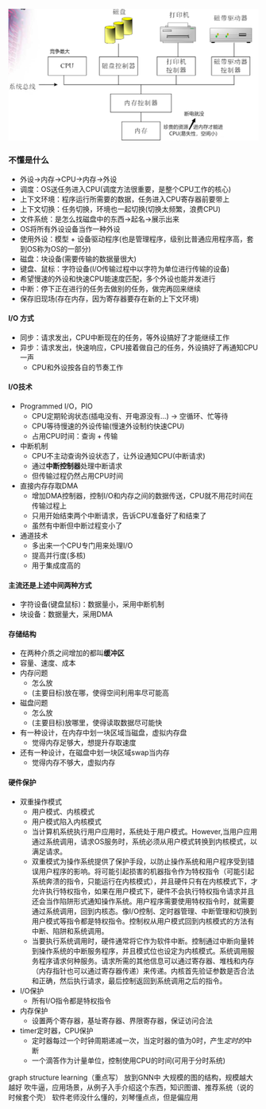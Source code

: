 ![](./ref/ch3_1.png)

### 不懂是什么
- 外设->内存->CPU->内存->外设
- 调度：OS送任务进入CPU(调度方法很重要，是整个CPU工作的核心)
- 上下文环境：程序运行所需要的数据，任务进入CPU寄存器前要带上
- 上下文切换：任务切换，环境也一起切换(切换太频繁，浪费CPU)
- 文件系统：是怎么找磁盘中的东西->起名->展示出来
- OS将所有外设设备当作一种外设
- 使用外设：模型 + 设备驱动程序(也是管理程序，级别比普通应用程序高，套到OS称为OS的一部分)
- 磁盘：块设备(需要传输的数据量很大)
- 键盘、鼠标：字符设备(I/O传输过程中以字符为单位进行传输的设备)
- 希望慢速的外设和快速CPU能速度匹配，多个外设也能并发进行
- 中断：停下正在进行的任务去做别的任务，做完再回来继续
- 保存旧现场(存在内存，因为寄存器要存在新的上下文环境)

#### I/O 方式
- 同步：请求发出，CPU中断现在的任务，等外设搞好了才能继续工作
- 异步：请求发出，快速响应，CPU接着做自己的任务，外设搞好了再通知CPU一声
    - CPU和外设按各自的节奏工作
#### I/O技术
- Programmed I/O，PIO
    - CPU定期轮询状态(插电没有、开电源没有...) -> 空循环、忙等待
    - CPU等待慢速的外设传输(慢速外设制约快速CPU)
    - 占用CPU时间：查询 + 传输
- 中断机制
    - CPU不主动查询外设状态了，让外设通知CPU(中断请求)
    - 通过**中断控制器**处理中断请求
    - 但传输过程仍然占用CPU时间
- 直接内存存取DMA
    - 增加DMA控制器，控制I/O和内存之间的数据传送，CPU就不用花时间在传输过程上
    - 只用开始结束两个中断请求，告诉CPU准备好了和结束了
    - 虽然有中断但中断过程变小了
- 通道技术
    - 多出来一个CPU专门用来处理I/O
    - 提高并行度(多核)
    - 用于集成度高的

#### 主流还是上述中间两种方式
- 字符设备(键盘鼠标)：数据量小，采用中断机制
- 块设备：数据量大，采用DMA

#### 存储结构
- 在两种介质之间增加的都叫**缓冲区**
- 容量、速度、成本
- 内存问题
    - 怎么放
    - (主要目标)放在哪，使得空间利用率尽可能高
- 磁盘问题
    - 怎么放
    - (主要目标)放哪里，使得读取数据尽可能快
- 有一种设计，在内存中划一块区域当磁盘，虚拟内存盘
    - 觉得内存足够大，想提升存取速度
- 还有一种设计，在磁盘中划一块区域swap当内存
    - 觉得内存不够大，虚拟内存

#### 硬件保护
- 双重操作模式
    - 用户模式、内核模式
    - 用户模式陷入内核模式
    - 当计算机系统执行用户应用时，系统处于用户模式。However,当用户应用通过系统调用，请求OS服务时，系统必须从用户模式转换到内核模式，以满足请求。
    - 双重模式为操作系统提供了保护手段，以防止操作系统和用户程序受到错误用户程序的影响。将可能引起损害的机器指令作为特权指令（可能引起系统奔溃的指令，只能运行在内核模式），并且硬件只有在内核模式下，才允许执行特权指令，如果在用户模式下，硬件不会执行特权指令请求并且还会当作陷阱形式通知操作系统。用户程序需要使用特权指令时，就需要通过系统调用，回到内核态。像I/O控制、定时器管理、中断管理和切换到用户模式等指令都是特权指令。控制权从用户模式回到内核模式的方法有中断、陷阱和系统调用。
    - 当要执行系统调用时，硬件通常将它作为软件中断。控制通过中断向量转到操作系统的中断服务程序，并且模式位也设定为内核模式。系统调用服务程序请求何种服务。请求所需的其他信息可以通过寄存器、堆栈和内存（内存指针也可以通过寄存器传递）来传递。内核首先验证参数是否合法和正确，然后执行请求，最后控制返回到系统调用之后的指令。
- I/O保护
    - 所有I/O指令都是特权指令
- 内存保护
    - 设置两个寄存器，基址寄存器、界限寄存器，保证访问合法
- timer定时器，CPU保护
    - 定时器每过一个时钟周期递减一次，当定时器的值为0时，产生*定时的*中断
    - 一个滴答作为计量单位，控制使用CPU的时间(可用于分时系统)


graph structure learning（重点写） 放到GNN中
大规模的图的结构，规模越大越好
吹牛逼，应用场景，从例子入手介绍这个东西，知识图谱、推荐系统（说的时候套个壳）
软件老师没什么懂的，刘琴懂点点，但是偏应用